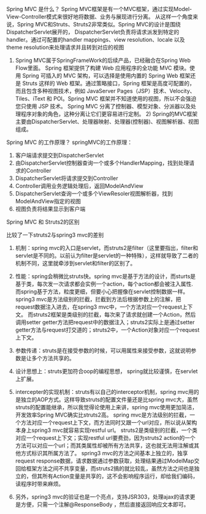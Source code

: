 Spring MVC 是什么？
Spring MVC框架是有一个MVC框架，通过实现Model-View-Controller模式来很好地将数据、业务与展现进行分离。
从这样一个角度来说，Spring MVC和Struts、Struts2非常类似。Spring MVC的设计是围绕DispatcherServlet展开的，
DispatcherServlet负责将请求派发到特定的handler。通过可配置的handler mappings、view resolution、locale
以及theme resolution来处理请求并且转到对应的视图

   1) Spring MVC属于SpringFrameWork的后续产品，已经融合在Spring Web Flow里面。
Spring 框架提供了构建 Web 应用程序的全功能 MVC 模块。使用 Spring 可插入的 MVC 架构，可以选择是使用内置的 Spring Web 框架还是 Struts 这样的 Web 框架。通过策略接口，Spring 框架是高度可配置的，而且包含多种视图技术，例如 JavaServer Pages（JSP）技术、Velocity、Tiles、iText 和 POI。Spring MVC 框架并不知道使用的视图，所以不会强迫您只使用 JSP 技术。
        Spring MVC 分离了控制器、模型对象、分派器以及处理程序对象的角色，这种分离让它们更容易进行定制。
    2) Spring的MVC框架主要由DispatcherServlet、处理器映射、处理器(控制器)、视图解析器、视图组成。

Spring MVC 的工作原理？
springMVC的工作原理：
1. 客户端请求提交到DispatcherServlet
2. 由DispatcherServlet控制器查询一个或多个HandlerMapping，找到处理请求的Controller
3. DispatcherServlet将请求提交到Controller
4. Controller调用业务逻辑处理后，返回ModelAndView
5. DispatcherServlet查询一个或多个ViewResoler视图解析器，找到ModelAndView指定的视图
6. 视图负责将结果显示到客户端


Spring MVC 和 Struts2的区别

比较了一下struts2与spring3 mvc的差别 

1. 机制：spring mvc的入口是servlet，而struts2是filter（这里要指出，filter和servlet是不同的。以前认为filter是servlet的一种特殊），这样就导致了二者的机制不同，这里就牵涉到servlet和filter的区别了。
 
2. 性能：spring会稍微比struts快。spring mvc是基于方法的设计，而sturts是基于类，每次发一次请求都会实例一个action，每个action都会被注入属性.
    而spring基于方法，粒度更细，但要小心把握像在servlet控制数据一样。spring3 mvc是方法级别的拦截，拦截到方法后根据参数上的注解，把request数据注入进去，在spring3 mvc中，一个方法对应一个request上下文。
    而struts2框架是类级别的拦截，每次来了请求就创建一个Action，然后调用setter getter方法把request中的数据注入；struts2实际上是通过setter getter方法与request打交道的；struts2中，一个Action对象对应一个request上下文。
 
3. 参数传递：struts是在接受参数的时候，可以用属性来接受参数，这就说明参数是让多个方法共享的。
 
4. 设计思想上：struts更加符合oop的编程思想， spring就比较谨慎，在servlet上扩展。
 
5. intercepter的实现机制：struts有以自己的interceptor机制，spring mvc用的是独立的AOP方式。这样导致struts的配置文件量还是比spring mvc大，虽然struts的配置能继承，所以我觉得论使用上来讲，spring mvc使用更加简洁，开发效率Spring MVC确实比struts2高。
    spring mvc是方法级别的拦截，一个方法对应一个request上下文，而方法同时又跟一个url对应，所以说从架构本身上spring3 mvc就容易实现restful url。
    struts2是类级别的拦截，一个类对应一个request上下文；实现restful url要费劲，因为struts2 action的一个方法可以对应一个url；而其类属性却被所有方法共享，这也就无法用注解或其他方式标识其所属方法了。
     spring3 mvc的方法之间基本上独立的，独享request response数据，请求数据通过参数获取，处理结果通过ModelMap交回给框架方法之间不共享变量，而struts2搞的就比较乱，虽然方法之间也是独立的，但其所有Action变量是共享的，这不会影响程序运行，却给我们编码，读程序时带来麻烦。
 
6. 另外，spring3 mvc的验证也是一个亮点，支持JSR303，处理ajax的请求更是方便，只需一个注解@ResponseBody ，然后直接返回响应文本即可。
